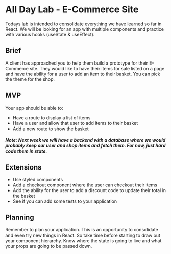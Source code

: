 # All Day Lab - E-Commerce Site
Todays lab is intended to consolidate everything we have learned so far in React. We will be looking for an app with multiple components and practice with various hooks (useState & useEffect).

## Brief
A client has approached you to help them build a prototype for their E-Commerce site. They would like to have their items for sale listed on a page and have the ability for a user to add an item to their basket. You can pick the theme for the shop.

## MVP
Your app should be able to:

- Have a route to display a list of items
- Have a user and allow that user to add items to their basket
- Add a new route to show the basket
#### *Note: Next week we will have a backend with a database where we would probably keep our user and shop items and fetch them. For now, just hard code them in state.*

## Extensions
- Use styled components
- Add a checkout component where the user can checkout their items
- Add the ability for the user to add a discount code to update their total in the basket
- See if you can add some tests to your application

## Planning
Remember to plan your application. This is an opportunity to consolidate and even try new things in React. So take time before starting to draw out your component hierarchy. Know where the state is going to live and what your props are going to be passed down.